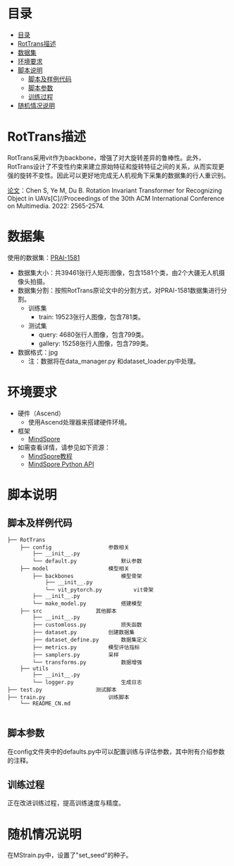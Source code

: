 # 目录

<!-- TOC -->

- [目录](#目录)
- [RotTrans描述](#RotTrans描述)
- [数据集](#数据集)
- [环境要求](#环境要求)
- [脚本说明](#脚本说明)
    - [脚本及样例代码](#脚本及样例代码)
    - [脚本参数](#脚本参数)
    - [训练过程](#训练过程)
- [随机情况说明](#随机情况说明)

<!-- /TOC -->

# RotTrans描述

RotTrans采用vit作为backbone，增强了对大旋转差异的鲁棒性。此外，RotTrans设计了不变性约束来建立原始特征和旋转特征之间的关系，从而实现更强的旋转不变性。因此可以更好地完成无人机视角下采集的数据集的行人重识别。

[论文](https://dl.acm.org/doi/abs/10.1145/3503161.3547799)：Chen S, Ye M, Du B. Rotation Invariant Transformer for Recognizing Object in UAVs[C]//Proceedings of the 30th ACM International Conference on Multimedia. 2022: 2565-2574.


# 数据集

使用的数据集：[PRAI-1581](https://github.com/stormyoung/PRAI-1581/blob/master/README.md)

- 数据集大小：共39461张行人矩形图像，包含1581个类，由2个大疆无人机摄像头拍摄。
- 数据集分割：按照RotTrans原论文中的分割方式，对PRAI-1581数据集进行分割。
    - 训练集
        - train: 19523张行人图像，包含781类。
    - 测试集
        - query: 4680张行人图像，包含799类。
        - gallery: 15258张行人图像，包含799类。
- 数据格式：jpg
    - 注：数据将在data_manager.py 和dataset_loader.py中处理。

# 环境要求

- 硬件（Ascend）
    - 使用Ascend处理器来搭建硬件环境。
- 框架
    - [MindSpore](https://www.mindspore.cn/install/en)
- 如需查看详情，请参见如下资源：
    - [MindSpore教程](https://www.mindspore.cn/tutorials/zh-CN/master/index.html)
    - [MindSpore Python API](https://www.mindspore.cn/docs/zh-CN/master/index.html)



# 脚本说明

## 脚本及样例代码

```
├── RotTrans
    ├── config					参数相关
        ├── __init__.py
        └── default.py				默认参数
    ├── model					模型相关
        ├── backbones				模型骨架
            ├── __init__.py
            └── vit_pytorch.py			vit骨架
		├── __init__.py
        └── make_model.py			搭建模型
    ├── src					其他脚本
        ├── __init__.py
        ├── customloss.py			损失函数
		├── dataset.py			创建数据集
		├── dataset_define.py		数据集定义
		├── metrics.py			模型评估指标
		├── samplers.py			采样
        └── transforms.py			数据增强
	├── utils				
        ├── __init__.py
        └── logger.py				生成日志
├── test.py					测试脚本
├── train.py					训练脚本
    └── README_CN.md


```


## 脚本参数

在config文件夹中的defaults.py中可以配置训练与评估参数，其中附有介绍参数的注释。


## 训练过程

正在改进训练过程，提高训练速度与精度。




# 随机情况说明

在MStrain.py中，设置了"set_seed"的种子。

